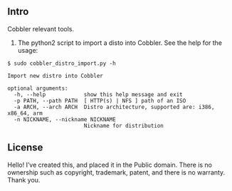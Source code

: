Intro
-------
Cobbler relevant tools.

1.  The python2 script to import a disto into Cobbler. See the help for the usage:

```
$ sudo cobbler_distro_import.py -h

Import new distro into Cobbler

optional arguments:
  -h, --help            show this help message and exit
  -p PATH, --path PATH  [ HTTP(s) | NFS ] path of an ISO
  -a ARCH, --arch ARCH  Distro architecture, supported are: i386, x86_64, arm
  -n NICKNAME, --nickname NICKNAME
                        Nickname for distribution
```

License
--------
Hello! I’ve created this, and placed it in the Public domain. 
There is no ownership such as copyright, trademark, patent, and there is no warranty. 
Thank you.
